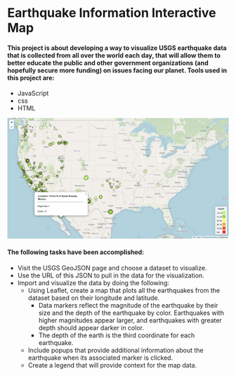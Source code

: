 # Earthquake Information Interactive Map

#### This project is about developing a way to visualize USGS earthquake data that is collected from all over the world each day, that will allow them to better educate the public and other government organizations (and hopefully secure more funding) on issues facing our planet. Tools used in this project are:
- JavaScript
- css
- HTML

![Alt text](images/earthquakemap.png)
#### The following tasks have been accomplished:
- Visit the USGS GeoJSON page and choose a dataset to visualize.
- Use the URL of this JSON to pull in the data for the visualization.
- Import and visualize the data by doing the following:
    - Using Leaflet, create a map that plots all the earthquakes from the dataset based on their longitude and latitude.
        - Data markers reflect the magnitude of the earthquake by their size and the depth of the earthquake by color. Earthquakes with higher magnitudes appear larger, and earthquakes with greater depth should appear darker in color.
        - The depth of the earth is the third coordinate for each earthquake.
    - Include popups that provide additional information about the earthquake when its associated marker is clicked.
    - Create a legend that will provide context for the map data.
    
